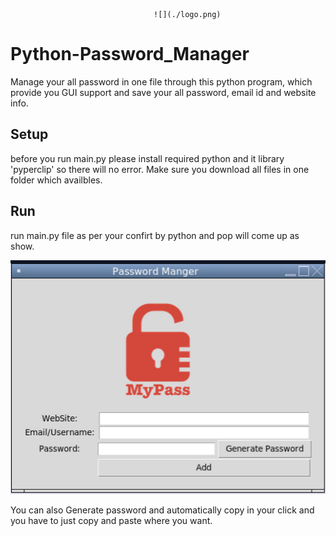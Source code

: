                                     ![](./logo.png)
# Python-Password_Manager
Manage your all password in one file through this python program, which provide you GUI support and save your all password, email id and website info.


## Setup
before you run main.py please install required python and it library 'pyperclip' so there will no error.
Make sure you download all files in one folder which availbles.

## Run
run main.py file as per your confirt by python and pop will come up as show.


![](./ss1.png)


You can also Generate password and automatically copy in your click and you have to just copy and paste where you want.
